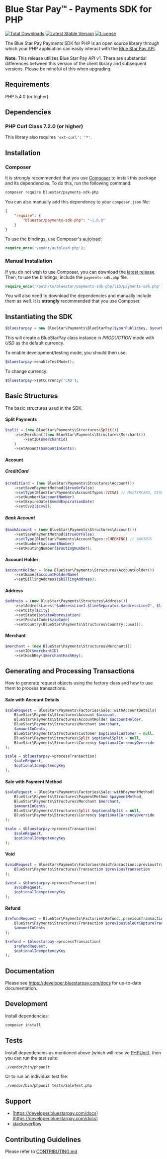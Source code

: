# Blue Star Pay™ - Payments SDK for PHP

[![Total Downloads](https://poser.pugx.org/bluestar/payments-sdk-php/downloads.svg)](https://packagist.org/packages/bluestar/payments-sdk-php)
[![Latest Stable Version](https://poser.pugx.org/bluestar/payments-sdk-php/v/stable.svg)](https://packagist.org/packages/bluestar/payments-sdk-php)
[![License](https://poser.pugx.org/bluestar/payments-sdk-php/license.svg)](https://packagist.org/packages/bluestar/payments-sdk-php)

The Blue Star Pay Payments SDK for PHP is an open source library through which your
PHP application can easily interact with the
[Blue Star Pay API](https://developer.bluestarpay.com/docs).

**Note:** This release utilizes Blue Star Pay API v1. There are substantial differences
between this version of the client library and subsequent versions. Please be mindful of
this when upgrading.

## Requirements

PHP 5.4.0 (or higher)

## Dependencies

### PHP Curl Class 7.2.0 (or higher)

This library also requires `'ext-curl': '*'`.

## Installation

### Composer

It is strongly recommended that you use [Composer](http://getcomposer.org) to install this
package and its dependencies. To do this, run the following command:

```bash
composer require bluestar/payments-sdk-php
```

You can also manually add this dependency to your `composer.json` file:

```json
{
    "require": {
        "bluestar/payments-sdk-php": "~1.0.0"
    }
}
```

To use the bindings, use Composer's
[autoload](https://getcomposer.org/doc/00-intro.md#autoloading):

```php
require_once('vendor/autoload.php');
```

### Manual Installation

If you do not wish to use Composer, you can download the
[latest release](https://github.com/blue-star-sports/bluestarpay-sdk-php/releases). Then, to use the bindings,
include the `payments-sdk.php` file.

```php
require_once('/path/to/bluestar/payments-sdk-php/lib/payments-sdk.php');
```

You will also need to download the dependencies and manually include them as well. It is
**strongly** recommended that you use Composer.

## Instantiating the SDK

```php
$bluestarpay = new BlueStar\Payments\BlueStarPay($yourPublicKey, $yourPrivateKey);
```

This will create a BlueStarPay class instance in *PRODUCTION* mode with *USD* as the default currency.

To enable development/testing mode, you should then use:

```php
$bluestarpay->enableTestMode();
```

To change currency:

```php
$bluestarpay->setCurrency('CAD');
```

## Basic Structures

The basic structures used in the SDK.

#### Split Payments

```php
$split = (new BlueStar\Payments\Structures\Split())
    ->setMerchant((new BlueStar\Payments\Structures\Merchant())
        ->setID($merchantId)
    )
    ->setAmount($amountInCents);
```

#### Account

##### CreditCard

```php
$creditCard = (new BlueStar\Payments\Structures\Account())
    ->setSavePaymentMethod($trueOrFalse)
    ->setType(BlueStar\Payments\AccountTypes::VISA) // MASTERCARD, DISCOVER, AMEX
    ->setNumber($accountNumber)
    ->setExpireDate($mmddExpirationDate)
    ->setCvv2($cvv2);
```

##### Bank Account

```php
$bankAccount = (new BlueStar\Payments\Structures\Account())
    ->setSavePaymentMethod($trueOrFalse)
    ->setType(BlueStar\Payments\AccountTypes::CHECKING) // SAVINGS
    ->setNumber($accountNumber)
    ->setRoutingNumber($routingNumber);
```

#### Account Holder

```php
$accountHolder = (new BlueStar\Payments\Structures\AccountHolder())
    ->setName($accountHolderName)
    ->setBillingAddress($billingAddress);
```

#### Address

```php
$address = (new BlueStar\Payments\Structures\Address())
    ->setAddressLines("$addressLine1.$lineSeparator.$addressLine2", $lineSeparator)
    ->setCity($city)
    ->setState($stateAbbreviation)
    ->setPostalCode($zipCode)
    ->setCountry(BlueStar\Payments\Structures\Country::usa());
```

#### Merchant

```php
$merchant = (new BlueStar\Payments\Structures\Merchant())
    ->setID($merchantID)
    ->setHashKey($merchantHashKey);
```

## Generating and Processing Transactions
How to generate request objects using the factory class and how to use them to process transactions.

#### Sale with Account Details

```php
$saleRequest = BlueStar\Payments\Factories\Sale::withAccountDetails(
    BlueStar\Payments\Structures\Account $account,
    BlueStar\Payments\Structures\AccountHolder $accountHolder,
    BlueStar\Payments\Structures\Merchant $merchant,
    $amountInCents,
    BlueStar\Payments\Structures\Customer $optionalCustomer = null,
    BlueStar\Payments\Structures\Split $optionalSplit = null,
    BlueStar\Payments\Structures\Currency $optionalCurrencyOverride
);

$sale = $bluestarpay->processTransaction(
    $saleRequest,
    $optionalIdempotencyKey
);
```

#### Sale with Payment Method

```php
$saleRequest = BlueStar\Payments\Factories\Sale::withPaymentMethod(
    BlueStar\Payments\Structures\PaymentMethod $paymentMethod,
    BlueStar\Payments\Structures\Merchant $merchant,
    $amountInCents,
    BlueStar\Payments\Structures\Split $optionalSplit = null,
    BlueStar\Payments\Structures\Currency $optionalCurrencyOverride
);

$sale = $bluestarpay->processTransaction(
    $saleRequest,
    $optionalIdempotencyKey
);
```

#### Void

```php
$voidRequest = BlueStar\Payments\Factories\VoidTransaction::previousTransaction(
    BlueStar\Payments\Structures\Transaction $previousTransaction
);

$void = $bluestarpay->processTransaction(
    $voidRequest,
    $optionalIdempotencyKey
);
```

#### Refund

```php
$refundRequest = BlueStar\Payments\Factories\Refund::previousTransaction(
    BlueStar\Payments\Structures\Transaction $previousSaleOrCaptureTransaction,
    $amountInCents
);

$refund = $bluestarpay->processTransaction(
    $refundRequest,
    $optionalIdempotencyKey
);
```

## Documentation

Please see https://developer.bluestarpay.com/docs for up-to-date documentation.

## Development

Install dependencies:

```bash
composer install
```

## Tests

Install dependencies as mentioned above (which will resolve
[PHPUnit](http://packagist.org/packages/phpunit/phpunit)), then you can run the test suite:

```bash
./vendor/bin/phpunit
```

Or to run an individual test file:

```bash
./vendor/bin/phpunit tests/SaleTest.php
```

## Support

- [https://developer.bluestarpay.com/docs](https://developer.bluestarpay.com/docs)
- [stackoverflow](http://stackoverflow.com/questions/tagged/bluestarpay)

## Contributing Guidelines

Please refer to [CONTRIBUTING.md](CONTRIBUTING.md)
